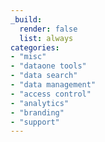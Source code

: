 ```yaml
---
_build:
  render: false
  list: always
categories:
- "misc"
- "dataone tools"
- "data search"
- "data management"
- "access control"
- "analytics"
- "branding"
- "support"
---
```

